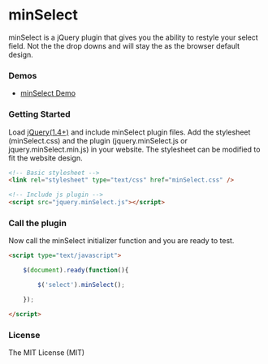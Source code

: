 minSelect
========================

minSelect is a jQuery plugin that gives you the ability to restyle your select field. Not the the drop downs and will stay the as the browser default design.


### Demos
* [minSelect Demo](http://www.marcandrew.net/plugin/minSelect)


### Getting Started
Load [jQuery(1.4+)](http://jquery.com/) and include minSelect plugin files.
Add the stylesheet (minSelect.css) and the plugin (jquery.minSelect.js or jquery.minSelect.min.js) in your website.
The stylesheet can be modified to fit the website design.

```html
<!-- Basic stylesheet -->
<link rel="stylesheet" type="text/css" href="minSelect.css" />

<!-- Include js plugin -->
<script src="jquery.minSelect.js"></script>
```


### Call the plugin
Now call the minSelect initializer function and you are ready to test.

```html
<script type="text/javascript">

	$(document).ready(function(){

		$('select').minSelect();

	});

</script>
```


### License
The MIT License (MIT)